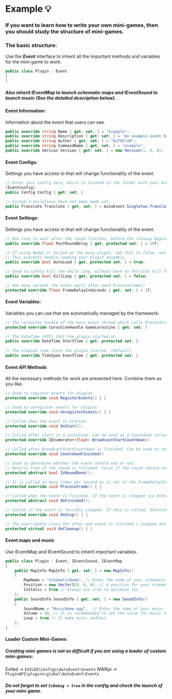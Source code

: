 # Example :bulb:
### If you want to learn how to write your own mini-games, then you should study the structure of mini-games.
### The basic structure:

Use the ***Event*** interface to inherit all the important methods and variables for the mini-game to work.
```csharp
public class Plugin : Event
{
}
```   
##### Also inherit ***IEventMap*** to launch schematic maps and ***IEventSound*** to launch music (See the detailed description below).

#### Event Information:
Information about the event that users can see.
```csharp
public override string Name { get; set; } = "Example";
public override string Description { get; set; } = "An example event based on the battle event.";
public override string Author { get; set; } = "KoT0XleB";
public override string CommandName { get; set; } = "example";
public override Version Version { get; set; } = new Version(1, 0, 0);
```        

#### Event Configs:
Settings you have access to that will change functionality of the event.
```csharp
// Enter your config here, which is located in the folder with your mini-game
[EventConfig]
public Config Config { get; set; }

// Custom translations have not been made yet.
public Translate Translate { get; set; } = AutoEvent.Singleton.Translation.Translate;
```

#### Event Settings:
Settings you have access to that will change functionality of the event.
```csharp
// How long to wait after the round finishes, before the cleanup begins. Default is 10 seconds.
public override float PostRoundDelay { get; protected set; } = 10f; 

// If using NwApi or Exiled as the base plugin, set this to false, and manually add your plugin to Event.Events (List[Events]).
// This prevents double-loading your plugin assembly.
public override bool AutoLoad { get; protected set; } = true;

// Used to safely kill the while loop, without have to forcible kill the coroutine.
public override bool KillLoop { get; protected set; } = false;

// How many seconds the event waits after each ProcessFrame().
protected override float FrameDelayInSeconds { get; set; } = 1f;
```


#### Event Variables:
Variables you can use that are automatically managed by the framework.
```csharp
// The coroutine handle of the main event thread which calls ProcessFrame().
protected override CoroutineHandle GameCoroutine { get; set; }

// The DateTime (UTC) that the plugin started at. 
public override DateTime StartTime { get; protected set; }
        
// The elapsed time since the plugin started. (Default)
public override TimeSpan EventTime { get; protected set; }
```

#### Event API Methods
All the necessary methods for work are presented here. Combine them as you like.
```csharp
// Used to register events for plugins.
protected override void RegisterEvents() { }

// Used to unregister events for plugins.
protected override void UnregisterEvents() { }

// Called when the event is started.
protected override void OnStart();

// Called after start in a coroutine. Can be used as a countdown coroutine.
protected override IEnumerator<float> BroadcastStartCountdown()

// Called after BroadcastStartCountdown is finished. Can be used to remove walls, or give players items.
protected override void CountdownFinished()

// Used to determine whether the event should end or not. 
// Returns true if the round is finished. False if the round should continue running.
protected abstract bool IsRoundDone();

// It is called as many times per second as is set in the FrameDelayInSeconds.
protected override void ProcessFrame() { }

// Called when the event is finished. If the event is stopped via OnStop, this won't be called, as the event never truly finishes properly.
protected abstract void OnFinished();

// Called if the event is forcibly stopped. If this is called, OnFinished won't be called.
protected override void OnStop() { }

// The overridable class for after and event is finished / stopped and cleanup is occuring.
protected virtual void OnCleanup() { }
```

#### Event maps and music
Use IEventMap and IEventSound to inherit important variables.
```csharp
public class Plugin : Event, IEventSound, IEventMap
{
    public MapInfo MapInfo { get; set; } = new MapInfo()
    { 
        MapName = "SchematicName", // Enter the name of your schematic
        Position = new Vector3(0, 0, 0), // A position for your schematics
        IsStatic = true // Always use true to optimize tps
    };
    public SoundInfo SoundInfo { get; set; } = new SoundInfo()
    { 
        SoundName = "MusicName.ogg",  // Enter the name of your music
        Volume = 10, // It is recommended to set the value for music from 5 to 10.
        Loop = true // It make music endless
    };
}
```

#### Loader Custom Mini-Games
##### Creating mini-games is not so difficult if you are using a loader of custom mini-games:
Exiled -> ``EXILED\Configs\AutoEvent\Events``
NWApi -> ``PluginAPI\plugins\global\AutoEvent\Events``
##### Do not forget to set ``IsDebug = true`` in the config and check the launch of your mini-game.


